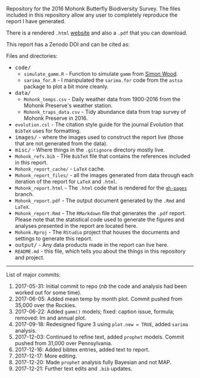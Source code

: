 Repository for the 2016 Mohonk Butterfly Biodiversity Survey. The files included in this repository allow any user to completely reproduce the report I have generated.

There is a rendered `.html` [website](https://butterflyology.github.io/Mohonk_report/Mohonk_report.html) and also a `.pdf` that you can download.

This report has a Zenodo DOI and can be cited as:

Files and directories:
* <kbd>code/</kbd>
  * `simulate_gamm.R` - Function to simulate `gamm` from [Simon Wood](https://gist.github.com/gavinsimpson/d23ae67e653d5bfff652).
  * `sarima_for.R` - I manipulated the `sarima.for` code from the `astsa` package to plot a bit more cleanly.
* <kbd>data/</kbd>
  * `Mohonk_temps.csv` - Daily weather data from 1900-2016 from the Mohonk Preserve's weather station.
  * `Mohonk_traps_data.csv` - Tidy abundance data from trap survey of Mohonk Preserve in 2016.
* `evolution.csl` - The citation style guide for the journal *Evolution* that `BibTeX` uses for formatting.
* <kbd>images/</kbd> - where the images used to construct the report live (those that are not generated from the data).
* <kbd>misc/</kbd> - Where things in the `.gitignore` directory mostly live.
* `Mohonk_refs.bib` - THe `BibTeX` file that contains the references included in this report.
* `Mohonk_report_cache/` - `LaTeX` cache.
* `Mohonk_report_files/` - all the images generated from data through each iteration of the report for `LaTeX` and `.html`.
* `Mohonk_report.html` -  The `.html` code that is rendered for the [`gh-pages`](https://butterflyology.github.io/Mohonk_report/Mohonk_report.html) branch.
* `Mohonk_report.pdf` - The output document generated by the `.Rmd`  and `LaTeX`.
* `Mohonk_report.Rmd` - The `RMarkdown` file that generates the `.pdf` report. Please note that the statistical code used to generate the figures and analyses presented in the report are located here.
* `Mohonk.Rproj` - The `RStudio` project that houses the documents and settings to generate this report.
* <kbd>output/</kbd> - Any data products made in the report can live here.
* `README.md` - this file, which tells you about the things in this repository and project.



---
List of major commits:

1. 2017-05-31: Initial commit to repo (*nb* the code and analysis had been worked out for some time).
1. 2017-06-05: Added mean temp by month plot. Commit pushed from 35,000 over the Rockies.
1. 2017-06-22: Added `gamm()` models; fixed: caption issue, formula; removed: lm and annual plot.
1. 2017-09-18: Redesigned figure 3 using `plot.new = TRUE`, added `sarima` analysis.
1. 2017-12-03: Continued to refine text, added `prophet` models. Commit pushed from 31,000 over Pennsylvania.
1. 2017-12-16: Added bibtex entries, added text to report.
1. 2017-12-17: More editing.
1. 2017-12-20: Made `prophet` analysis fully Bayesian and not MAP.
1. 2017-12-21: Further text edits and `.bib` updates.
